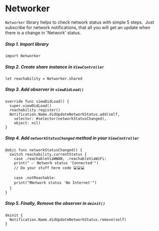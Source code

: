 # Networker
`Networker` library helps to check network status with simple 5 steps. 
Just subscribe for network notifications, that all you will get an update when there is a change in 'Network' status. 

##### Step 1. Import library
```
import Networker
```

##### Step 2. Create share instance in `ViewController`
```
let reachability = Networker.shared
```

##### Step 3. Add observer in `viewDidLoad()`       
``` 
override func viewDidLoad() {
  super.viewDidLoad() 
  reachability.register()
  Notification.Name.didUpdateNetworkStatus.add(self,
    selector: #selector(networkStatusChanged),
    object: nil)
}

```
##### Step 4. Add `networkStatusChanged` method in your `ViewController`       
``` 
@objc func networkStatusChanged() {
  switch reachability.currentStatus {
    case .reachableViaWWAN, .reachableViaWiFi:
    print(" ✅ Network status 'Connected'")
    // Do your stuff here code 💻💻💻
  
    case .notReachable:
    print("❗️Network status 'No Internet'")
  }
}
```  

##### Step 5. Finally, Remove the observer in `deinit()`   
```
deinit {
  Notification.Name.didUpdateNetworkStatus.remove(self)
}
```
